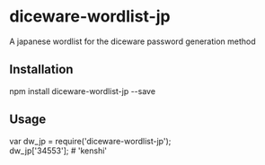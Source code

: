 diceware-wordlist-jp
=========

A japanese wordlist for the diceware password generation method

## Installation

  npm install diceware-wordlist-jp --save

## Usage

  var dw_jp = require('diceware-wordlist-jp');  
  dw_jp['34553'];		# 'kenshi'
